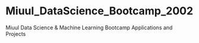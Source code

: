 # Miuul_DataScience_Bootcamp_2002
 Miuul Data Science & Machine Learning Bootcamp Applications and Projects
